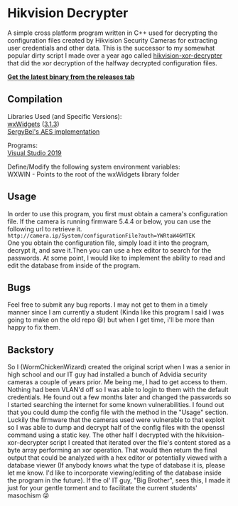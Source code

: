 # Hikvision Decrypter
A simple cross platform program written in C++ used for decrypting the configuration files created by Hikvision Security Cameras for extracting user credentials and other data. This is the successor to my somewhat popular dirty script I made over a year ago called [hikvision-xor-decrypter](https://github.com/wormchickenwizard/hikvision-xor-decrypter) that did the xor decryption of the halfway decrypted configuration files.

**[Get the latest binary from the releases tab](https://github.com/WormChickenWizard/hikvision-decrypter/releases)**

## Compilation

Libraries Used (and Specific Versions):  
[wxWidgets](https://www.wxwidgets.org/) ([3.1.3](https://github.com/wxWidgets/wxWidgets/releases/download/v3.1.3/wxWidgets-3.1.3.zip))  
[SergyBel's AES implementation](https://github.com/SergeyBel/AES)  

Programs:  
[Visual Studio 2019](https://visualstudio.microsoft.com/downloads/) 

Define/Modify the following system environment variables:  
WXWIN - Points to the root of the wxWidgets library folder

## Usage
In order to use this program, you first must obtain a camera's configuration file. If the camera is running firmware 5.4.4 or below, you can use the following url to retrieve it.  
```http://camera.ip/System/configurationFile?auth=YWRtaW46MTEK```  
One you obtain the configuration file, simply load it into the program, decrypt it, and save it.Then you can use a hex editor to search for the passwords. At some point, I would like to implement the ability to read and edit the database from inside of the program.

## Bugs
Feel free to submit any bug reports. I may not get to them in a timely manner since I am currently a student (Kinda like this program I said I was going to make on the old repo :laughing:) but when I get time, i'll be more than happy to fix them.

## Backstory
So I (WormChickenWizard) created the original script when I was a senior in high school and our IT guy had installed a bunch of Advidia security cameras a couple of years prior. Me being me, I had to get access to them. Nothing had been VLAN'd off so I was able to login to them with the default credentials. He found out a few months later and changed the passwords so I started searching the internet for some known vulnerabilities. I found out that you could dump the config file with the method in the "Usage" section. Luckily the firmware that the cameras used were vulnerable to that exploit so I was able to dump and decrypt half of the config files with the openssl command using a static key. The other half I decrypted with the hikvision-xor-decrypter script I created that iterated over the file's content stored as a byte array performing an xor operation. That would then return the final output that could be analyzed with a hex editor or potentially viewed with a database viewer (If anybody knows what the type of database it is, please let me know. I'd like to incorporate viewing/editing of the database inside the program in the future). If the ol' IT guy, "Big Brother", sees this, I made it just for your gentle torment and to facilitate the current students' masochism :stuck_out_tongue_closed_eyes:
